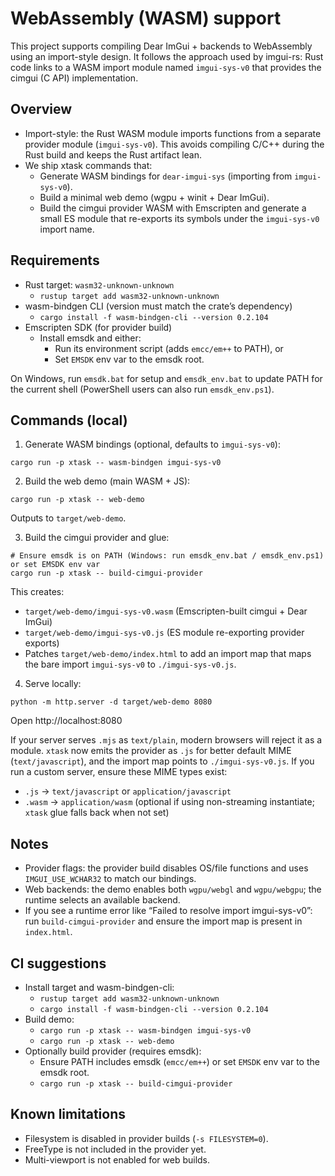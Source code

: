 # WebAssembly (WASM) support

This project supports compiling Dear ImGui + backends to WebAssembly using an import-style design. It follows the approach used by imgui-rs: Rust code links to a WASM import module named `imgui-sys-v0` that provides the cimgui (C API) implementation.

## Overview

- Import-style: the Rust WASM module imports functions from a separate provider module (`imgui-sys-v0`). This avoids compiling C/C++ during the Rust build and keeps the Rust artifact lean.
- We ship xtask commands that:
  - Generate WASM bindings for `dear-imgui-sys` (importing from `imgui-sys-v0`).
  - Build a minimal web demo (wgpu + winit + Dear ImGui).
  - Build the cimgui provider WASM with Emscripten and generate a small ES module that re-exports its symbols under the `imgui-sys-v0` import name.

## Requirements

- Rust target: `wasm32-unknown-unknown`
  - `rustup target add wasm32-unknown-unknown`
- wasm-bindgen CLI (version must match the crate’s dependency)
  - `cargo install -f wasm-bindgen-cli --version 0.2.104`
- Emscripten SDK (for provider build)
  - Install emsdk and either:
    - Run its environment script (adds `emcc/em++` to PATH), or
    - Set `EMSDK` env var to the emsdk root.

On Windows, run `emsdk.bat` for setup and `emsdk_env.bat` to update PATH for the current shell (PowerShell users can also run `emsdk_env.ps1`).

## Commands (local)

1) Generate WASM bindings (optional, defaults to `imgui-sys-v0`):

```
cargo run -p xtask -- wasm-bindgen imgui-sys-v0
```

2) Build the web demo (main WASM + JS):

```
cargo run -p xtask -- web-demo
```

Outputs to `target/web-demo`.

3) Build the cimgui provider and glue:

```
# Ensure emsdk is on PATH (Windows: run emsdk_env.bat / emsdk_env.ps1) or set EMSDK env var
cargo run -p xtask -- build-cimgui-provider
```

This creates:

- `target/web-demo/imgui-sys-v0.wasm` (Emscripten-built cimgui + Dear ImGui)
- `target/web-demo/imgui-sys-v0.js` (ES module re-exporting provider exports)
- Patches `target/web-demo/index.html` to add an import map that maps the bare import `imgui-sys-v0` to `./imgui-sys-v0.js`.

4) Serve locally:

```
python -m http.server -d target/web-demo 8080
```

Open http://localhost:8080

If your server serves `.mjs` as `text/plain`, modern browsers will reject it as a module. `xtask` now emits the provider as `.js` for better default MIME (`text/javascript`), and the import map points to `./imgui-sys-v0.js`. If you run a custom server, ensure these MIME types exist:

- `.js` → `text/javascript` or `application/javascript`
- `.wasm` → `application/wasm` (optional if using non-streaming instantiate; `xtask` glue falls back when not set)

## Notes

- Provider flags: the provider build disables OS/file functions and uses `IMGUI_USE_WCHAR32` to match our bindings.
- Web backends: the demo enables both `wgpu/webgl` and `wgpu/webgpu`; the runtime selects an available backend.
- If you see a runtime error like “Failed to resolve import imgui-sys-v0”: run `build-cimgui-provider` and ensure the import map is present in `index.html`.

## CI suggestions

- Install target and wasm-bindgen-cli:
  - `rustup target add wasm32-unknown-unknown`
  - `cargo install -f wasm-bindgen-cli --version 0.2.104`
- Build demo:
  - `cargo run -p xtask -- wasm-bindgen imgui-sys-v0`
  - `cargo run -p xtask -- web-demo`
- Optionally build provider (requires emsdk):
  - Ensure PATH includes emsdk (`emcc/em++`) or set `EMSDK` env var to the emsdk root.
  - `cargo run -p xtask -- build-cimgui-provider`

## Known limitations

- Filesystem is disabled in provider builds (`-s FILESYSTEM=0`).
- FreeType is not included in the provider yet.
- Multi-viewport is not enabled for web builds.
